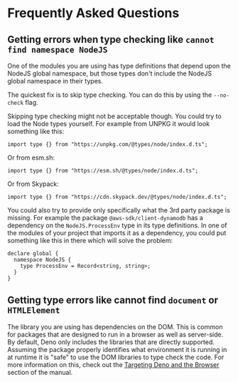 # Frequently Asked Questions

## Getting errors when type checking like `cannot find namespace NodeJS`

One of the modules you are using has type definitions that depend upon the
NodeJS global namespace, but those types don't include the NodeJS global
namespace in their types.

The quickest fix is to skip type checking. You can do this by using the
`--no-check` flag.

Skipping type checking might not be acceptable though. You could try to load the
Node types yourself. For example from UNPKG it would look something like this:

```ts, ignore
import type {} from "https://unpkg.com/@types/node/index.d.ts";
```

Or from esm.sh:

```ts, ignore
import type {} from "https://esm.sh/@types/node/index.d.ts";
```

Or from Skypack:

```ts, ignore
import type {} from "https://cdn.skypack.dev/@types/node/index.d.ts";
```

You could also try to provide only specifically what the 3rd party package is
missing. For example the package `@aws-sdk/client-dynamodb` has a dependency on
the `NodeJS.ProcessEnv` type in its type definitions. In one of the modules of
your project that imports it as a dependency, you could put something like this
in there which will solve the problem:

```ts, ignore
declare global {
  namespace NodeJS {
    type ProcessEnv = Record<string, string>;
  }
}
```

## Getting type errors like cannot find `document` or `HTMLElement`

The library you are using has dependencies on the DOM. This is common for
packages that are designed to run in a browser as well as server-side. By
default, Deno only includes the libraries that are directly supported. Assuming
the package properly identifies what environment it is running in at runtime it
is "safe" to use the DOM libraries to type check the code. For more information
on this, check out the
[Targeting Deno and the Browser](../../advanced/typescript/configuration.md#targeting-deno-and-the-browser)
section of the manual.
